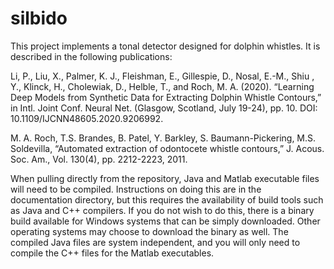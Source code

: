 # silbido

This project implements a tonal detector designed for dolphin whistles.  It is described in the following publications:

Li, P., Liu, X., Palmer, K. J., Fleishman, E., Gillespie, D., Nosal, E.-M., Shiu , Y., Klinck, H., Cholewiak, D., Helble, T., and Roch, M. A. (2020). “Learning Deep Models from Synthetic Data for Extracting Dolphin Whistle Contours,” in Intl. Joint Conf. Neural Net. (Glasgow, Scotland, July 19-24), pp. 10. DOI:  10.1109/IJCNN48605.2020.9206992.

M. A. Roch, T.S. Brandes, B. Patel, Y. Barkley, S. Baumann-Pickering, M.S. Soldevilla, “Automated extraction of odontocete whistle contours,” J. Acous. Soc. Am., Vol. 130(4), pp. 2212-2223, 2011. 

When pulling directly from the repository, Java and Matlab executable files will need to be compiled.  Instructions on doing this are in the documentation directory, but this requires the availability of build tools such as Java and C++ compilers.  If you do not wish to do this, there is a binary build available for Windows systems that can be simply downloaded.  Other operating systems may choose to download the binary as well.  The compiled Java files are system independent, and you will only need to compile the C++ files for the Matlab executables.  
